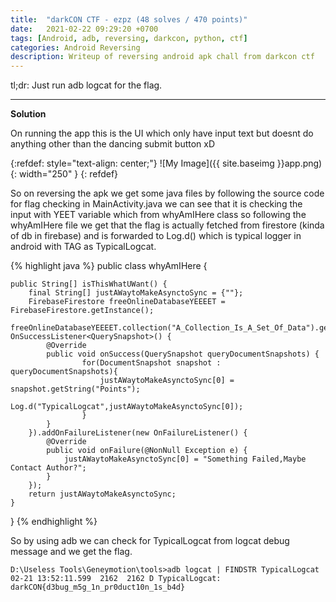 ```yaml
---
title:  "darkCON CTF - ezpz (48 solves / 470 points)"
date:   2021-02-22 09:29:20 +0700
tags: [Android, adb, reversing, darkcon, python, ctf]
categories: Android Reversing
description: Writeup of reversing android apk chall from darkcon ctf
---
```


tl;dr: Just run adb logcat for the flag.

---
**Solution**

On running the app this is the UI which only have input text but doesnt do anything other than the dancing submit button xD

{:refdef: style="text-align: center;"}
![My Image]({{ site.baseimg }}app.png){: width="250" }
{: refdef}

So on reversing the apk we get some java files by following the source code for flag checking in MainActivity.java we can see that it is checking the input with YEET variable which from whyAmIHere class so following the whyAmIHere file we get that the flag is actually fetched from firestore (kinda of db in firebase) and is forwarded to Log.d() which is typical logger in android with TAG as TypicalLogcat.

{% highlight java %}
public class whyAmIHere  {

    public String[] isThisWhatUWant() {
        final String[] justAWaytoMakeAsynctoSync = {""};
        FirebaseFirestore freeOnlineDatabaseYEEEET = FirebaseFirestore.getInstance();
        freeOnlineDatabaseYEEEET.collection("A_Collection_Is_A_Set_Of_Data").get().addOnSuccessListener(new OnSuccessListener<QuerySnapshot>() {
            @Override
            public void onSuccess(QuerySnapshot queryDocumentSnapshots) {
                    for(DocumentSnapshot snapshot : queryDocumentSnapshots){
                        justAWaytoMakeAsynctoSync[0] = snapshot.getString("Points");
                        Log.d("TypicalLogcat",justAWaytoMakeAsynctoSync[0]);
                    }
            }
        }).addOnFailureListener(new OnFailureListener() {
            @Override
            public void onFailure(@NonNull Exception e) {
                justAWaytoMakeAsynctoSync[0] = "Something Failed,Maybe Contact Author?";
            }
        });
        return justAWaytoMakeAsynctoSync;
    }

}
{% endhighlight %}

So by using adb we can check for TypicalLogcat from logcat debug message and we get the flag.

```
D:\Useless Tools\Geneymotion\tools>adb logcat | FINDSTR TypicalLogcat
02-21 13:52:11.599  2162  2162 D TypicalLogcat: darkCON{d3bug_m5g_1n_pr0duct10n_1s_b4d}
```